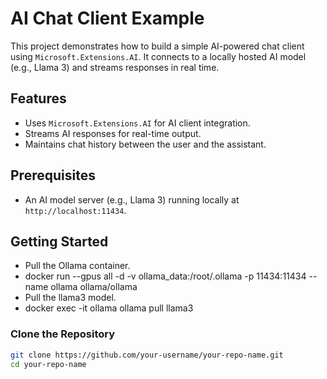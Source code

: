 # AI Chat Client Example

This project demonstrates how to build a simple AI-powered chat client using `Microsoft.Extensions.AI`. It connects to a locally hosted AI model (e.g., Llama 3) and streams responses in real time.

## Features

- Uses `Microsoft.Extensions.AI` for AI client integration.
- Streams AI responses for real-time output.
- Maintains chat history between the user and the assistant.

## Prerequisites

- An AI model server (e.g., Llama 3) running locally at `http://localhost:11434`.

## Getting Started

- Pull the Ollama container.
- docker run --gpus all -d -v ollama_data:/root/.ollama -p 11434:11434 --name ollama ollama/ollama
- Pull the llama3 model.
- docker exec -it ollama ollama pull llama3

### Clone the Repository

```bash
git clone https://github.com/your-username/your-repo-name.git
cd your-repo-name
